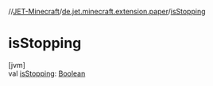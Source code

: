 //[JET-Minecraft](../../index.md)/[de.jet.minecraft.extension.paper](index.md)/[isStopping](is-stopping.md)

# isStopping

[jvm]\
val [isStopping](is-stopping.md): [Boolean](https://kotlinlang.org/api/latest/jvm/stdlib/kotlin/-boolean/index.html)

